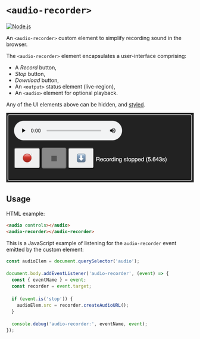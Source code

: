 
# `<audio-recorder>` #

[![Node.js][ci-badge]][ci]

An `<audio-recorder>` custom element to simplify recording sound in the browser.

The `<audio-recorder>` element encapsulates a user-interface comprising:
* A _Record_ button,
* _Stop_ button,
* _Download_ button,
* An `<output>` status element (live-region),
* An `<audio>` element for optional playback.

Any of the UI elements above can be hidden, and [styled][].

![Screenshot of the audio-recorder user interface][image-1]

## Usage

HTML example:
```html
<audio controls></audio>
<audio-recorder></audio-recorder>
```

This is a JavaScript example of listening for the `audio-recorder` event emitted by the custom element:

```js
const audioElem = document.querySelector('audio');

document.body.addEventListener('audio-recorder', (event) => {
  const { eventName } = event;
  const recorder = event.target;

  if (event.is('stop')) {
    audioElem.src = recorder.createAudioURL();
  }

  console.debug('audio-recorder:', eventName, event);
});
```

[ci]: https://github.com/nfreear/audio-recorder/actions/workflows/node.js.yml
[ci-badge]: https://github.com/nfreear/audio-recorder/actions/workflows/node.js.yml/badge.svg
[source]: https://github.com/nfreear/11labs-demo/issues/1
[image-1]: ./demo/assets/audio-recorder-element-1.png
[styled]: ./demo/assets/style.css
